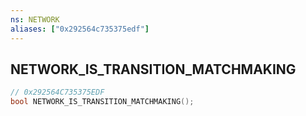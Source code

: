 ```yaml
---
ns: NETWORK
aliases: ["0x292564c735375edf"]
---
```

## NETWORK_IS_TRANSITION_MATCHMAKING

```c
// 0x292564C735375EDF
bool NETWORK_IS_TRANSITION_MATCHMAKING();
```
